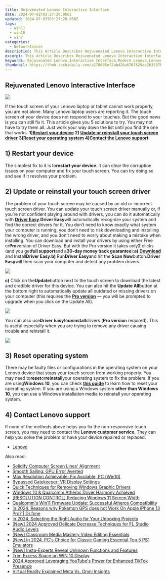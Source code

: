 ```yaml
---
title: Rejuvenated Lenovo Interactive Interface
date: 2024-07-02T03:27:20.050Z
updated: 2024-07-03T03:27:20.050Z
tags:
  - win11
  - win10
  - win7
categories:
  - NetworkIssues
description: This Article Describes Rejuvenated Lenovo Interactive Interface
excerpt: This Article Describes Rejuvenated Lenovo Interactive Interface
keywords: Rejuvenated Lenovo,Interactive Interface,Modern Lenovo,Lenovo Interactive Design,Updated Lenovo UI,Advanced Lenovo Touchscreen,Lenovo User Experience (UE)
thumbnail: https://thmb.techidaily.com/a270605ef2ab426a6767629ae263537bc25fdbd249dd83c4ff219886bfce5bc1.jpg
---
```


## Rejuvenated Lenovo Interactive Interface

![](https://images.drivereasy.com/wp-content/uploads/2017/10/img_59dad8de1a27e.jpg)

If the touch screen of your Lenovo laptop or tablet cannot work properly, you are not alone. Many Lenovo laptop users are reporting it. The touch screen of your device does not respond to your touches. But the good news is you can still fix it. This article gives you 5 solutions to try. You may not have to try them all. Just work your way down the list until you find the one that works. **1)[Restart your device](#a)**   **2) [Update or reinstall your touch screen driver](#b)**   **3)[Reset your operating system](#c)**   **4)[Contact the Lenovo support](#d)**

## 1) Restart your device

The simplest fix to it is to**restart your device**. It can clear the corruption issues on your computer and fix your touch screen. You can try doing so and see if it resolves your problem.

## 2) Update or reinstall your touch screen driver

The problem of your touch screen may be caused by an old or incorrect touch screen driver. You can update your touch screen driver manually or, if you’re not confident playing around with drivers, you can do it automatically with [**Driver Easy**](https://tools.techidaily.com/drivereasy/download/).**Driver Easy**will automatically recognize your system and find the correct drivers for it. You don’t need to know exactly what system your computer is running, you don’t need to risk downloading and installing the wrong driver, and you don’t need to worry about making a mistake when installing. You can download and install your drivers by using either Free or**Pro**version of Driver Easy. But with the Pro version it takes only**2** clicks (and you get**full support**and a**30-day money back guarantee**):**a)** [**Download**](https://tools.techidaily.com/drivereasy/download/) and Install**Driver Easy**.**b)** Run**Driver Easy**and hit the **Scan Now**button.**Driver Easy**will then scan your computer and detect any problem drivers.

![](https://images.drivereasy.com/wp-content/uploads/2017/07/img_59682e9883633.png)

**c)** Click on the**Update**button next to the touch screen to download the latest and credible driver for this device. You can also hit the **Update All**button at the bottom right to automatically update all outdated or missing drivers on your computer (this requires the **[Pro version](https://tools.techidaily.com/drivereasy/download/)**  — you will be prompted to upgrade when you click on the Update All).

![](https://images.drivereasy.com/wp-content/uploads/2017/07/img_5979a663c6152.jpg)

You can also use**Driver Easy**to**uninstall**drivers (**Pro version** required). This is useful especially when you are trying to remove any driver causing trouble and reinstall it.

![](https://images.drivereasy.com/wp-content/uploads/2017/07/img_5979a6ab021f5.jpg)

## 3) Reset operating system

There may be faulty files or configurations in the operating system on your Lenovo device that stops your touch screen from working properly. You may need to**reset**or**reinstall**your operating system to fix the problem. If you are using**Windows 10**, you can check [**this guide**](https://tools.techidaily.com/drivereasy/download/) to learn how to reset your operating system. If you are using a Windows system **other than Windows 10**, you can use a Windows installation media to reinstall your operating system.

## 4) Contact Lenovo support

If none of the methods above helps you fix the non-responsive touch screen, you may need to contact the **Lenovo customer service**. They can help you solve the problem or have your device repaired or replaced.

* [Lenovo](https://tools.techidaily.com/drivereasy/download/)

<ins class="adsbygoogle"
     style="display:block"
     data-ad-format="autorelaxed"
     data-ad-client="ca-pub-7571918770474297"
     data-ad-slot="1223367746"></ins>



<ins class="adsbygoogle"
     style="display:block"
     data-ad-client="ca-pub-7571918770474297"
     data-ad-slot="8358498916"
     data-ad-format="auto"
     data-full-width-responsive="true"></ins>

<span class="atpl-alsoreadstyle">Also read:</span>
<div><ul>
<li><a href="https://network-issues.techidaily.com/solidify-computer-screen-lines-alignment/"><u>Solidify Computer Screen Lines' Alignment</u></a></li>
<li><a href="https://network-issues.techidaily.com/smooth-sailing-gpu-error-averted/"><u>Smooth Sailing: GPU Error Averted</u></a></li>
<li><a href="https://network-issues.techidaily.com/max-resolution-achievable-fix-available-pc-win10/"><u>Max Resolution Achievable: Fix Available, PC (Win10)</u></a></li>
<li><a href="https://network-issues.techidaily.com/bypassed-gatekeeper-vr-display-settings/"><u>Bypassed Gatekeeper: VR Display Settings</u></a></li>
<li><a href="https://network-issues.techidaily.com/quick-techniques-for-removing-windows-graphic-drivers/"><u>Quick Techniques for Removing Windows Graphic Drivers</u></a></li>
<li><a href="https://network-issues.techidaily.com/windows-10-and-qualcomm-atheros-driver-harmony-achieved/"><u>Windows 10 & Qualcomm Atheros Driver Harmony Achieved</u></a></li>
<li><a href="https://network-issues.techidaily.com/resolution-control-reducing-windows-11-screen-width/"><u>[RESOLUTION CONTROL] Reducing Windows 11 Screen Width</u></a></li>
<li><a href="https://network-issues.techidaily.com/qualcomms-win11-firmware-update-successful-atheros-compatibility/"><u>Qualcomm's Win11 Firmware Update: Successful Atheros Compatibility</u></a></li>
<li><a href="https://ios-pokemon-go.techidaily.com/in-2024-reasons-why-pokemon-gps-does-not-work-on-apple-iphone-13-pro-drfone-by-drfone-virtual-ios/"><u>In 2024, Reasons why Pokémon GPS does not Work On Apple iPhone 13 Pro? | Dr.fone</u></a></li>
<li><a href="https://extra-approaches.techidaily.com/in-2024-selecting-the-right-audio-for-your-unboxing-projects/"><u>In 2024, Selecting the Right Audio for Your Unboxing Projects</u></a></li>
<li><a href="https://fox-glue.techidaily.com/new-2024-approved-delicate-decrease-techniques-for-fl-studio-audio-levels/"><u>[New] 2024 Approved  Delicate Decrease Techniques for FL Studio Audio Levels</u></a></li>
<li><a href="https://extra-tips.techidaily.com/new-classroom-media-mastery-video-editing-essentials/"><u>[New] Classroom Media Mastery  Video Editing Essentials</u></a></li>
<li><a href="https://video-screen-grab.techidaily.com/new-in-2024-pcs-choice-for-classic-gaming-essential-top-5-ps1-emulators/"><u>[New] In 2024, PC's Choice for Classic Gaming  Essential Top 5 PS1 Emulators</u></a></li>
<li><a href="https://instagram-video-recordings.techidaily.com/new-insta-experts-reveal-unknown-functions-and-features/"><u>[New] Insta-Experts Reveal Unknown Functions and Features</u></a></li>
<li><a href="https://graphic-issues.techidaily.com/trim-excess-space-on-win-10-display/"><u>Trim Excess Space on WIN 10 Display</u></a></li>
<li><a href="https://youtube-stream.techidaily.com/2024-approved-leveraging-youtubes-power-for-enhanced-tiktok-presence/"><u>2024 Approved  Leveraging YouTube's Power for Enhanced TikTok Presence</u></a></li>
<li><a href="https://extra-lessons.techidaily.com/virtual-reality-explained-meta-vs-omni-insights/"><u>Virtual Reality Explained  Meta Vs. Omni Insights</u></a></li>
</ul></div>

